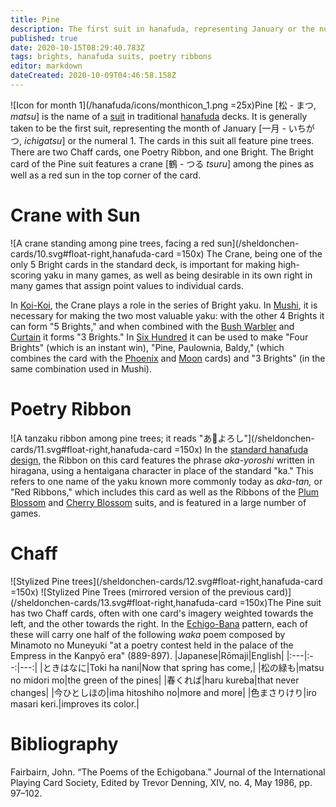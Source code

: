 ```yaml
---
title: Pine
description: The first suit in hanafuda, representing January or the number 1
published: true
date: 2020-10-15T08:29:40.783Z
tags: brights, hanafuda suits, poetry ribbons
editor: markdown
dateCreated: 2020-10-09T04:46:58.158Z
---
```


![Icon for month 1](/hanafuda/icons/monthicon_1.png =25x)Pine [松 - まつ, *matsu*] is the name of a [suit](/en/hanafuda/suits) in traditional [hanafuda](/en/hanafuda) decks. It is generally taken to be the first suit, representing the month of January [一月 - いちがつ, *ichigatsu*] or the numeral 1. The cards in this suit all feature pine trees. There are two Chaff cards, one Poetry Ribbon, and one Bright. The Bright card of the Pine suit features a crane [鶴 - つる *tsuru*] among the pines as well as a red sun in the top corner of the card. 

# Crane with Sun
![A crane standing among pine trees, facing a red sun](/sheldonchen-cards/10.svg#float-right,hanafuda-card =150x)
The Crane, being one of the only 5 Bright cards in the standard deck, is important for making high-scoring yaku in many games, as well as being desirable in its own right in many games that assign point values to individual cards.

In [Koi-Koi](/en/hanafuda/games/koi-koi), the Crane plays a role in the series of Bright yaku. In [Mushi](/en/hanafuda/games/mushi), it is necessary for making the two most valuable yaku: with the other 4 Brights it can form "5 Brights," and when combined with the [Bush Warbler](/en/hanafuda/suits/plum-blossom#bush-warbler) and [Curtain](/en/hanafuda/suits/cherry-blossom#flower-viewing-curtain) it forms "3 Brights." In [Six Hundred](/en/hanafuda/games/roppyakken) it can be used to make "Four Brights" (which is an instant win), "Pine, Paulownia, Baldy," (which combines the card with the [Phoenix](/en/hanafuda/suits/paulownia#phoenix) and [Moon](/en/hanafuda/suits/susuki-grass#full-moon) cards) and "3 Brights" (in the same combination used in Mushi).

# Poetry Ribbon
![A tanzaku ribbon among pine trees; it reads "あ𛀙よろし"](/sheldonchen-cards/11.svg#float-right,hanafuda-card =150x)
In the [standard hanafuda design](/en/hanafuda/patterns/hachihachibana), the Ribbon on this card features the phrase *aka-yoroshi* written in hiragana, using a hentaigana character in place of the standard "ka." This refers to one name of the yaku known more commonly today as *aka-tan,* or "Red Ribbons," which includes this card as well as the Ribbons of the [Plum Blossom](/en/hanafuda/suits/plum-blossom#poetry-ribbon) and [Cherry Blossom](/en/hanafuda/suits/cherry-blossom#poetry-ribbon) suits, and is featured in a large number of games.

# Chaff
![Stylized Pine trees](/sheldonchen-cards/12.svg#float-right,hanafuda-card =150x) ![Stylized Pine Trees (mirrored version of the previous card)](/sheldonchen-cards/13.svg#float-right,hanafuda-card =150x)The Pine suit has two Chaff cards, often with one card's imagery weighted towards the left, and the other towards the right. In the [Echigo-Bana](/en/hanafuda/patterns/echigobana) pattern, each of these will carry one half of the following *waka* poem composed by Minamoto no Muneyuki "at  a poetry contest held in the palace of the Empress in the Kanpyō era" (889-897).
|Japanese|Rōmaji|English|
|:---|:--:|---:|
|ときはなに|Toki ha nani|Now that spring has come,|
|松の緑も|matsu no midori mo|the green of the pines|
|春くれば|haru kureba|that never changes|
|今ひとしほの|ima hitoshiho no|more and more|
|色まさりけり|iro masari keri.|improves its color.|

# Bibliography
Fairbairn, John. “The Poems of the Echigobana.” Journal of the International Playing Card Society, Edited by Trevor Denning, XIV, no. 4, May 1986, pp. 97–102. 
